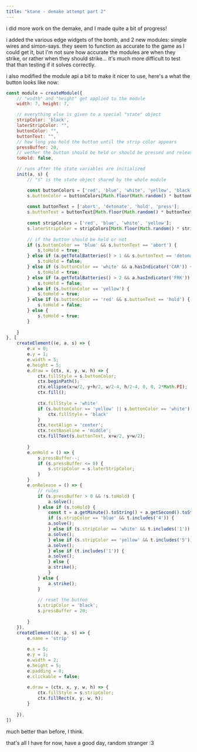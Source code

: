 ```yaml
---
title: "ktane - demake attempt part 2"
---
```


i did more work on the demake, and I made quite a bit of progress!

i added the various edge widgets of the bomb, and 2 new modules: simple wires and simon-says. they seem to function as accurate to the game as I could get it, but I'm not sure how accurate the modules are when they strike, or rather when they should strike... it's much more difficult to test that than testing if it solves correctly.

i also modified the module api a bit to make it nicer to use, here's a what the button looks like now:

```js
const module = createModule({
	// "width" and "height" get applied to the module
	width: 7, height: 7,

	// everything else is given to a special "state" object
	stripColor: 'black',
	laterStripColor: "",
	buttonColor: "",
	buttonText: "",
	// how long you hold the button until the strip color appears
	pressBuffer: 20,
	// wether the button should be held or should be pressed and released immideately
	toHold: false,

	// runs after the state variables are initialized
	init(a, s) {
		// "s" is the state object shared by the whole module

		const buttonColors = ['red', 'blue', 'white', 'yellow', 'black'];
		s.buttonColor = buttonColors[Math.floor(Math.random() * buttonColors.length)];
		
		const buttonText = ['abort', 'detonate', 'hold', 'press'];
		s.buttonText = buttonText[Math.floor(Math.random() * buttonText.length)];
		
		const stripColors = ['red', 'blue', 'white', 'yellow'];
		s.laterStripColor = stripColors[Math.floor(Math.random() * stripColors.length)];
		
		// if the button should be held or not
		if (s.buttonColor == 'blue' && s.buttonText == 'abort') {
			s.toHold = true;
		} else if (a.getTotalBatteries() > 1 && s.buttonText == 'detonate') {
			s.toHold = false;
		} else if (s.buttonColor == 'white' && a.hasIndicator('CAR')) {
			s.toHold = true;
		} else if (a.getTotalBatteries() > 2 && a.hasIndicator('FRK')) {
			s.toHold = false;
		} else if (s.buttonColor == 'yellow') {
			s.toHold = true;
		} else if (s.buttonColor == 'red' && s.buttonText == 'hold') {
			s.toHold = false;
		} else {
			s.toHold = true;
		}
		
	}
}, [
	createElement((e, a, s) => {
		e.x = 0;
		e.y = 1;
		e.width = 5;
		e.height = 5;
		e.draw = (ctx, x, y, w, h) => {
			ctx.fillStyle = s.buttonColor;
			ctx.beginPath();
			ctx.ellipse(x+w/2, y+h/2, w/2-4, h/2-4, 0, 0, 2*Math.PI);
			ctx.fill();
			
			ctx.fillStyle = 'white'
			if (s.buttonColor == 'yellow' || s.buttonColor == 'white') {
				ctx.fillStyle = 'black'
			}
			ctx.textAlign = 'center';
			ctx.textBaseline = 'middle';
			ctx.fillText(s.buttonText, x+w/2, y+w/2);
		
		}
		e.onHold = () => {
			s.pressBuffer--;
			if (s.pressBuffer <= 0) {
				s.stripColor = s.laterStripColor;
			}
		}
		e.onRelease = () => {
			// rules
			if (s.pressBuffer > 0 && !s.toHold) {
				a.solve();
			} else if (s.toHold) {
				const t = a.getMinute().toString() + a.getSecond().toString();
				if (s.stripColor == 'blue' && t.includes('4')) {
				a.solve();
				} else if (s.stripColor == 'white' && t.includes('1')) {
				a.solve();
				} else if (s.stripColor == 'yellow' && t.includes('5')) {
				a.solve();
				} else if (t.includes('1')) {
				a.solve();
				} else {
				a.strike();
				}
			} else {
				a.strike();
			}
			
			// reset the button
			s.stripColor = 'black';
			s.pressBuffer = 20;
		
		}
	}),
	createElement((e, a, s) => {
		e.name = 'strip'
		
		e.x = 5;
		e.y = 1;
		e.width = 2;
		e.height = 5;
		e.padding = 8;
		e.clickable = false;
		
		e.draw = (ctx, x, y, w, h) => {
			ctx.fillStyle = s.stripColor;
			ctx.fillRect(x, y, w, h);
		}
		
	}),
])
```

much better than before, I think. 

that's all I have for now, have a good day, random stranger :3
